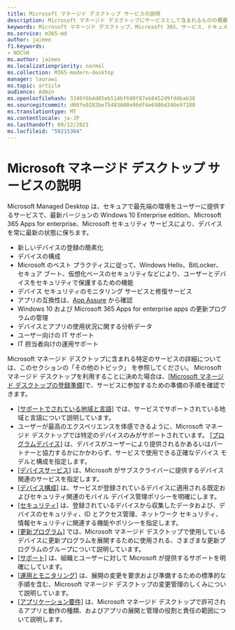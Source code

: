 ```yaml
---
title: Microsoft マネージド デスクトップ サービスの説明
description: Microsoft マネージド デスクトップにサービスとして含まれるものの概要について説明します。
keywords: Microsoft マネージド デスクトップ、Microsoft 365、サービス、ドキュメント
ms.service: m365-md
author: jaimeo
f1.keywords:
- NOCSH
ms.author: jaimeo
ms.localizationpriority: normal
ms.collection: M365-modern-desktop
manager: laurawi
ms.topic: article
audience: Admin
ms.openlocfilehash: 3346f6b4d05eb514bf680f87eb8452d9fd4bab38
ms.sourcegitcommit: d08fe0282be75483608e96df4e6986d346e97180
ms.translationtype: MT
ms.contentlocale: ja-JP
ms.lasthandoff: 09/12/2021
ms.locfileid: "59215304"
---
```

# <a name="microsoft-managed-desktop-service-description"></a>Microsoft マネージド デスクトップ サービスの説明

Microsoft Managed Desktop は、セキュアで最先端の環境をユーザーに提供するサービスで、最新バージョンの Windows 10 Enterprise edition、Microsoft 365 Apps for enterprise、Microsoft セキュリティ サービスにより、デバイスを常に最新の状態に保ちます。

- 新しいデバイスの登録の簡素化
- デバイスの構成
- Microsoft のベスト プラクティスに従って、Windows Hello、BitLocker、セキュア ブート、仮想化ベースのセキュリティなどにより、ユーザーとデバイスをセキュリティで保護するための機能
- デバイス セキュリティのモニタリング サービスと修復サービス
- アプリの互換性は、[App Assure](/fasttrack/products-and-capabilities#app-assure) から確認
- Windows 10 および Microsoft 365 Apps for enterprise apps の更新プログラムの管理
- デバイスとアプリの使用状況に関する分析データ
- ユーザー向けの IT サポート
- IT 担当者向けの運用サポート

Microsoft マネージド デスクトップに含まれる特定のサービスの詳細については、このセクションの「その他のトピック」 を参照してください。 Microsoft マネージド デスクトップを利用することに決めた場合は、[[Microsoft マネージド デスクトップの登録準備]](../get-ready/index.md)で、サービスに参加するための準備の手順を確認できます。

- [[サポートでされている地域と言語]](regions-languages.md) では、サービスでサポートされている地域と言語について説明しています。
- ユーザーが最高のエクスペリエンスを体感できるように、Microsoft マネージド デスクトップでは特定のデバイスのみがサポートされています。 [[プログラムデバイス]](device-list.md) は、デバイスがユーザーにより提供されるかあるいはパートナーと協力するかにかかわらず、サービスで使用できる正確なデバイス モデルと構成を指定します。
- [[デバイスサービス]](device-services.md) は、Microsoft がサブスクライバーに提供するデバイス関連のサービスを指定します。
- [[デバイス構成]](device-policies.md) は、サービスが登録されているデバイスに適用される既定およびセキュリティ関連のモバイル デバイス管理ポリシーを明確にします。
- [[セキュリティ]](security.md) は、登録されているデバイスから収集したデータおよび、デバイスのセキュリティ、ID とアクセス管理、ネットワーク セキュリティ、情報セキュリティに関連する機能やポリシーを指定します。
- [[更新プログラム]](updates.md) では、Microsoft マネージド デスクトップで使用しているデバイスに更新プログラムを展開するために使用される、さまざまな更新プログラムのグループについて説明しています。
- [[サポート]](support.md) は、組織とユーザーに対して Microsoft が提供するサポートを明確にしています。
- [[運用とモニタリング]](operations-and-monitoring.md) は、展開の変更を要求および準備するための標準的な手順を含む、Microsoft マネージド デスクトップの変更管理のしくみについて説明しています。
- [[アプリケーション要件]](mmd-app-requirements.md) は、Microsoft マネージド デスクトップで許可されるアプリと動作の種類、およびアプリの展開と管理の役割と責任の範囲について説明します。
